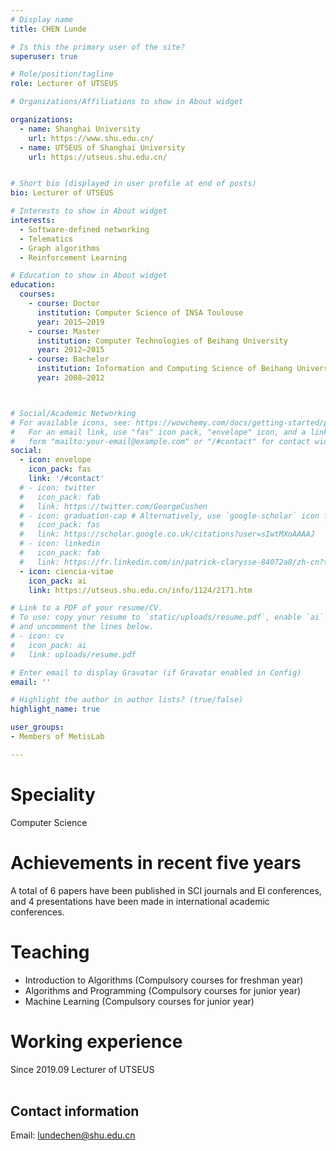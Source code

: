 ```yaml
---
# Display name
title: CHEN Lunde

# Is this the primary user of the site?
superuser: true

# Role/position/tagline
role: Lecturer of UTSEUS

# Organizations/Affiliations to show in About widget

organizations:
  - name: Shanghai University
    url: https://www.shu.edu.cn/
  - name: UTSEUS of Shanghai University
    url: https://utseus.shu.edu.cn/ 


# Short bio (displayed in user profile at end of posts)
bio: Lecturer of UTSEUS

# Interests to show in About widget
interests:
  - Software-defined networking
  - Telematics
  - Graph algorithms
  - Reinforcement Learning

# Education to show in About widget
education:
  courses:
    - course: Doctor
      institution: Computer Science of INSA Toulouse
      year: 2015–2019
    - course: Master
      institution: Computer Technologies of Beihang University
      year: 2012–2015
    - course: Bachelor
      institution: Information and Computing Science of Beihang University
      year: 2008–2012



# Social/Academic Networking
# For available icons, see: https://wowchemy.com/docs/getting-started/page-builder/#icons
#   For an email link, use "fas" icon pack, "envelope" icon, and a link in the
#   form "mailto:your-email@example.com" or "/#contact" for contact widget.
social:
  - icon: envelope
    icon_pack: fas
    link: '/#contact'
  # - icon: twitter
  #   icon_pack: fab
  #   link: https://twitter.com/GeorgeCushen
  # - icon: graduation-cap # Alternatively, use `google-scholar` icon from `ai` icon pack
  #   icon_pack: fas
  #   link: https://scholar.google.co.uk/citations?user=sIwtMXoAAAAJ
  # - icon: linkedin
  #   icon_pack: fab
  #   link: https://fr.linkedin.com/in/patrick-clarysse-84072a8/zh-cn?trk=people-guest_people_search-card
  - icon: ciencia-vitae
    icon_pack: ai
    link: https://utseus.shu.edu.cn/info/1124/2171.htm

# Link to a PDF of your resume/CV.
# To use: copy your resume to `static/uploads/resume.pdf`, enable `ai` icons in `params.toml`,
# and uncomment the lines below.
# - icon: cv
#   icon_pack: ai
#   link: uploads/resume.pdf

# Enter email to display Gravatar (if Gravatar enabled in Config)
email: ''

# Highlight the author in author lists? (true/false)
highlight_name: true

user_groups:
- Members of MetisLab

---
```


# Speciality
Computer Science

# Achievements in recent five years

A total of 6 papers have been published in SCI journals and EI conferences, and 4 presentations have been made in international academic conferences.

# Teaching
 
- Introduction to Algorithms (Compulsory courses for freshman year)   
- Algorithms and Programming (Compulsory courses for junior year)
- Machine Learning (Compulsory courses for junior year)  

# Working experience
   Since 2019.09   Lecturer of UTSEUS<br><br>

## Contact information

Email: lundechen@shu.edu.cn
